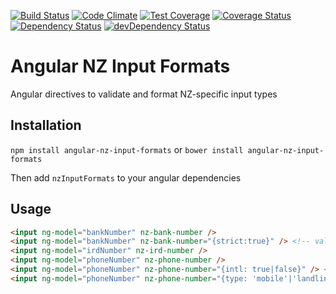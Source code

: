 [![Build Status](https://travis-ci.org/nikrolls/angular-nz-input-formats.svg?branch=master)](https://travis-ci.org/nikrolls/angular-nz-input-formats)
[![Code Climate](https://codeclimate.com/github/nikrolls/angular-nz-input-formats/badges/gpa.svg)](https://codeclimate.com/github/nikrolls/angular-nz-input-formats) [![Test Coverage](https://codeclimate.com/github/nikrolls/angular-nz-input-formats/badges/coverage.svg)](https://codeclimate.com/github/nikrolls/angular-nz-input-formats)
[![Coverage Status](https://coveralls.io/repos/nikrolls/angular-nz-input-formats/badge.png)](https://coveralls.io/r/nikrolls/angular-nz-input-formats)
[![Dependency Status](https://david-dm.org/nikrolls/angular-nz-input-formats.svg?style=flat)](https://david-dm.org/nikrolls/angular-nz-input-formats)
[![devDependency Status](https://david-dm.org/nikrolls/angular-nz-input-formats/dev-status.svg?style=flat)](https://david-dm.org/nikrolls/angular-nz-input-formats#info=devDependencies)

Angular NZ Input Formats
========================

Angular directives to validate and format NZ-specific input types

Installation
------------

`npm install angular-nz-input-formats`
or
`bower install angular-nz-input-formats`

Then add `nzInputFormats` to your angular dependencies

Usage
-----

```html
<input ng-model="bankNumber" nz-bank-number />
<input ng-model="bankNumber" nz-bank-number="{strict:true}" /> <!-- validates bank and branch ranges -->
<input ng-model="irdNumber" nz-ird-number />
<input ng-model="phoneNumber" nz-phone-number />
<input ng-model="phoneNumber" nz-phone-number="{intl: true|false}" /> <!-- enforce international|local numbers -->
<input ng-model="phoneNumber" nz-phone-number="{type: 'mobile'|'landline'|'special'}" /> <!-- enforce a type -->
```
